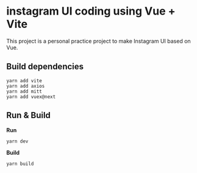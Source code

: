 # instagram UI coding using Vue + Vite

This project is a personal practice project to make Instagram UI based on Vue.

## Build dependencies
```
yarn add vite
yarn add axios
yarn add mitt
yarn add vuex@next
```

## Run & Build 
**Run**
```
yarn dev
```

**Build**
```
yarn build
```
